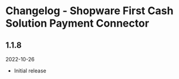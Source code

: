 # Changelog - Shopware First Cash Solution Payment Connector

## 1.1.8
2022-10-26
* Initial release

